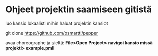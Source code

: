 # Ohjeet projektin saamiseen gitistä

luo kansio lokaalisti mihin haluat projektin kansiot

git clone https://github.com/osmartti/pepper

avaa choreographe ja sieltä: <strong>File>Open Project> navigoi kansio missä projekti> example.pml</strong>
